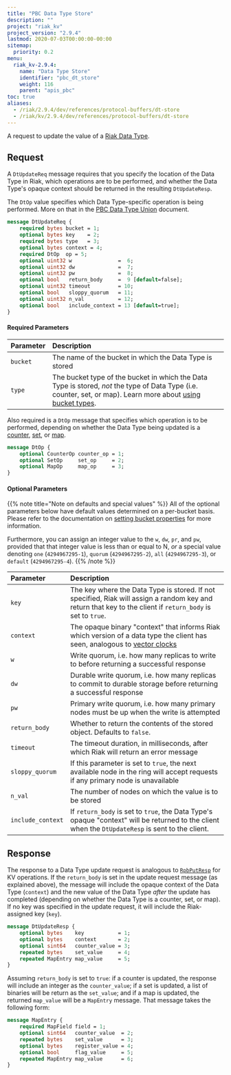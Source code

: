 ```yaml
---
title: "PBC Data Type Store"
description: ""
project: "riak_kv"
project_version: "2.9.4"
lastmod: 2020-07-03T00:00:00-00:00
sitemap:
  priority: 0.2
menu:
  riak_kv-2.9.4:
    name: "Data Type Store"
    identifier: "pbc_dt_store"
    weight: 116
    parent: "apis_pbc"
toc: true
aliases:
  - /riak/2.9.4/dev/references/protocol-buffers/dt-store
  - /riak/kv/2.9.4/dev/references/protocol-buffers/dt-store
---
```


A request to update the value of a [Riak Data Type]({{<baseurl>}}riak/kv/2.9.4/developing/data-types).

## Request

A `DtUpdateReq` message requires that you specify the location of the
Data Type in Riak, which operations are to be performed, and whether the
Data Type's opaque context should be returned in the resulting
`DtUpdateResp`.

The `DtOp` value specifies which Data Type-specific operation is being
performed. More on that in the [PBC Data Type Union]({{<baseurl>}}riak/kv/2.9.4/developing/api/protocol-buffers/dt-union) document.

```protobuf
message DtUpdateReq {
    required bytes bucket = 1;
    optional bytes key    = 2;
    required bytes type   = 3;
    optional bytes context = 4;
    required DtOp  op = 5;
    optional uint32 w               =  6;
    optional uint32 dw              =  7;
    optional uint32 pw              =  8;
    optional bool   return_body     =  9 [default=false];
    optional uint32 timeout         = 10;
    optional bool   sloppy_quorum   = 11;
    optional uint32 n_val           = 12;
    optional bool   include_context = 13 [default=true];
}
```

#### Required Parameters

Parameter | Description
:---------|:-----------
`bucket` | The name of the bucket in which the Data Type is stored
`type` | The bucket type of the bucket in which the Data Type is stored, _not_ the type of Data Type (i.e. counter, set, or map). Learn more about [using bucket types]({{<baseurl>}}riak/kv/2.9.4/using/cluster-operations/bucket-types).

Also required is a `DtOp` message that specifies which operation is to
be performed, depending on whether the Data Type being updated is a
[counter]({{<baseurl>}}riak/kv/2.9.4/developing/api/protocol-buffers/dt-counter-store), [set]({{<baseurl>}}riak/kv/2.9.4/developing/api/protocol-buffers/dt-set-store), or [map]({{<baseurl>}}riak/kv/2.9.4/developing/api/protocol-buffers/dt-map-store).

```protobuf
message DtOp {
    optional CounterOp counter_op = 1;
    optional SetOp     set_op     = 2;
    optional MapOp     map_op     = 3;
}
```

#### Optional Parameters

{{% note title="Note on defaults and special values" %}}
All of the optional parameters below have default values determined on a
per-bucket basis. Please refer to the documentation on [setting bucket properties](../set-bucket-props) for more information.

Furthermore, you can assign an integer value to the `w`, `dw`, `pr`, and
`pw`, provided that that integer value is less than or equal to N, _or_
a special value denoting `one` (`4294967295-1`), `quorum`
(`4294967295-2`), `all` (`4294967295-3`), or `default` (`4294967295-4`).
{{% /note %}}

Parameter | Description
:---------|:-----------
`key` | The key where the Data Type is stored. If not specified, Riak will assign a random key and return that key to the client if `return_body` is set to `true`.
`context` | The opaque binary "context" that informs Riak which version of a data type the client has seen, analogous to [vector clocks]({{<baseurl>}}riak/kv/2.9.4/learn/glossary/#vector-clock)
`w` | Write quorum, i.e. how many replicas to write to before returning a successful response
`dw` | Durable write quorum, i.e. how many replicas to commit to durable storage before returning a successful response
`pw` | Primary write quorum, i.e. how many primary nodes must be up when the write is attempted
`return_body` | Whether to return the contents of the stored object. Defaults to `false`.
`timeout` | The timeout duration, in milliseconds, after which Riak will return an error message
`sloppy_quorum` | If this parameter is set to `true`, the next available node in the ring will accept requests if any primary node is unavailable
`n_val` | The number of nodes on which the value is to be stored
`include_context` | If `return_body` is set to `true`, the Data Type's opaque "context" will be returned to the client when the `DtUpdateResp` is sent to the client.

## Response

The response to a Data Type update request is analogous to
[`RpbPutResp`]({{<baseurl>}}riak/kv/2.9.4/developing/api/protocol-buffers/store-object) for KV operations. If the
`return_body` is set in the update request message (as explained above),
the message will include the opaque context of the Data Type (`context`)
and the new value of the Data Type _after_ the update has completed
(depending on whether the Data Type is a counter, set, or map). If no
key was specified in the update request, it will include the
Riak-assigned key (`key`).

```protobuf
message DtUpdateResp {
    optional bytes    key           = 1;
    optional bytes    context       = 2;
    optional sint64   counter_value = 3;
    repeated bytes    set_value     = 4;
    repeated MapEntry map_value     = 5;
}
```

Assuming `return_body` is set to `true`: if a counter is updated, the
response will include an integer as the `counter_value`; if a set is
updated, a list of binaries will be return as the `set_value`; and if a
map is updated, the returned `map_value` will be a `MapEntry` message.
That message takes the following form:

```protobuf
message MapEntry {
    required MapField field = 1;
    optional sint64   counter_value  = 2;
    repeated bytes    set_value      = 3;
    optional bytes    register_value = 4;
    optional bool     flag_value     = 5;
    repeated MapEntry map_value      = 6;
}
```

